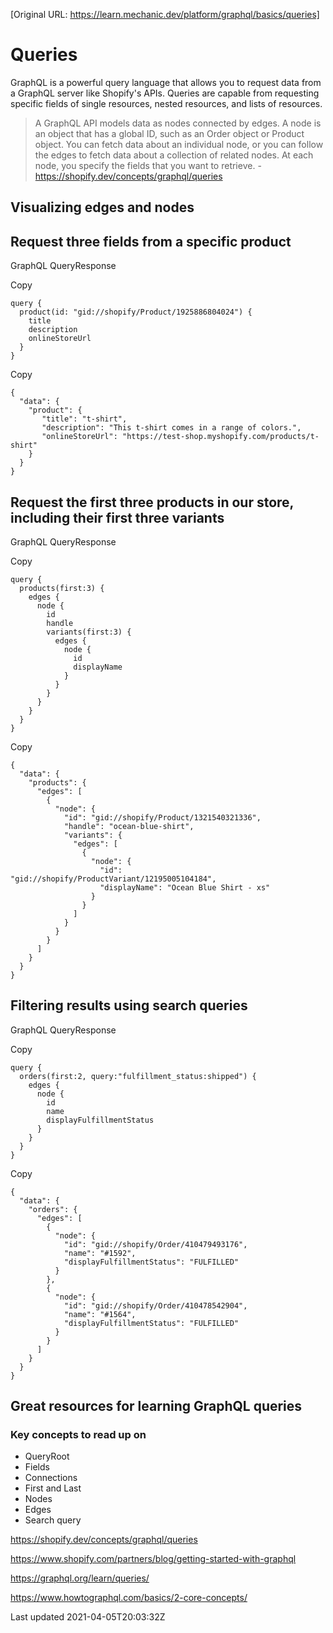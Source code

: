 [Original URL: https://learn.mechanic.dev/platform/graphql/basics/queries]

# Queries

GraphQL is a powerful query language that allows you to request data from a GraphQL server like Shopify's APIs. Queries are capable from requesting specific fields of single resources, nested resources, and lists of resources.

> A GraphQL API models data as nodes connected by edges. A node is an object that has a global ID, such as an Order object or Product object. You can fetch data about an individual node, or you can follow the edges to fetch data about a collection of related nodes. At each node, you specify the fields that you want to retrieve. - https://shopify.dev/concepts/graphql/queries

## Visualizing edges and nodes

## Request three fields from a specific product

GraphQL QueryResponse

Copy

    query {
      product(id: "gid://shopify/Product/1925886804024") {
        title
        description
        onlineStoreUrl
      }
    }

Copy

    {
      "data": {
        "product": {
           "title": "t-shirt",
           "description": "This t-shirt comes in a range of colors.",
           "onlineStoreUrl": "https://test-shop.myshopify.com/products/t-shirt"
        }
      }
    }

## Request the first three products in our store, including their first three variants

GraphQL QueryResponse

Copy

    query {
      products(first:3) {
        edges {
          node {
            id
            handle
            variants(first:3) {
              edges {
                node {
                  id
                  displayName
                }
              }
            }
          }
        }
      }
    }

Copy

    {
      "data": {
        "products": {
          "edges": [
            {
              "node": {
                "id": "gid://shopify/Product/1321540321336",
                "handle": "ocean-blue-shirt",
                "variants": {
                  "edges": [
                    {
                      "node": {
                        "id": "gid://shopify/ProductVariant/12195005104184",
                        "displayName": "Ocean Blue Shirt - xs"
                      }
                    }
                  ]
                }
              }
            }
          ]
        }
      }
    }

## Filtering results using search queries

GraphQL QueryResponse

Copy

    query {
      orders(first:2, query:"fulfillment_status:shipped") {
        edges {
          node {
            id
            name
            displayFulfillmentStatus
          }
        }
      }
    }

Copy

    {
      "data": {
        "orders": {
          "edges": [
            {
              "node": {
                "id": "gid://shopify/Order/410479493176",
                "name": "#1592",
                "displayFulfillmentStatus": "FULFILLED"
              }
            },
            {
              "node": {
                "id": "gid://shopify/Order/410478542904",
                "name": "#1564",
                "displayFulfillmentStatus": "FULFILLED"
              }
            }
          ]
        }
      }
    }

## Great resources for learning GraphQL queries

### Key concepts to read up on

- QueryRoot
- Fields
- Connections
- First and Last
- Nodes
- Edges
- Search query

https://shopify.dev/concepts/graphql/queries

https://www.shopify.com/partners/blog/getting-started-with-graphql

https://graphql.org/learn/queries/

https://www.howtographql.com/basics/2-core-concepts/

Last updated 2021-04-05T20:03:32Z
